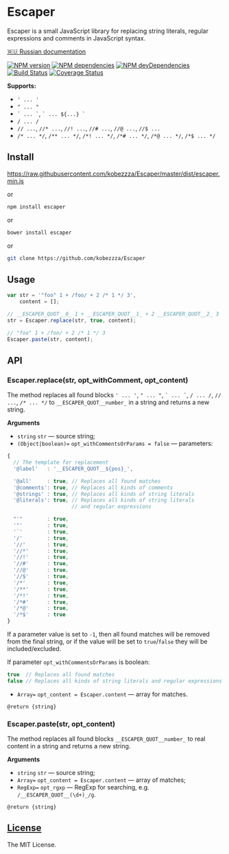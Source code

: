 Escaper
=======

Escaper is a small JavaScript library for replacing string literals, regular expressions and comments in JavaScript syntax.

[:ru: Russian documentation](https://github.com/kobezzza/Escaper/blob/master/README.ru.md)

[![NPM version](http://img.shields.io/npm/v/escaper.svg?style=flat)](http://badge.fury.io/js/escaper)
[![NPM dependencies](http://img.shields.io/david/kobezzza/Escaper.svg?style=flat)](https://david-dm.org/kobezzza/Escaper#info=dependencies&view=table)
[![NPM devDependencies](http://img.shields.io/david/dev/kobezzza/Escaper.svg?style=flat)](https://david-dm.org/kobezzza/Escaper#info=devDependencies&view=table)
[![Build Status](http://img.shields.io/travis/kobezzza/Escaper.svg?style=flat&branch=master)](https://travis-ci.org/kobezzza/Escaper)
[![Coverage Status](http://img.shields.io/coveralls/kobezzza/Escaper.svg?style=flat)](https://coveralls.io/r/kobezzza/Escaper?branch=master)

**Supports:**

* `' ... '`
* `" ... "`
* `` ` ... ` ``, `` ` ... ${...} ` ``
* `/ ... /`
* `// ...`, `//* ...`, `//! ...`, `//# ...`, `//@ ...`, `//$ ...`
* `/* ... */`, `/** ... */`, `/*! ... */`, `/*# ... */`, `/*@ ... */`, `/*$ ... */`

## Install

https://raw.githubusercontent.com/kobezzza/Escaper/master/dist/escaper.min.js

or

```bash
npm install escaper
```

or

```bash
bower install escaper
```

or

```bash
git clone https://github.com/kobezzza/Escaper
```

## Usage

```js
var str = '"foo" 1 + /foo/ + 2 /* 1 */ 3',
    content = [];

// __ESCAPER_QUOT__0_ 1 + __ESCAPER_QUOT__1_ + 2 __ESCAPER_QUOT__2_ 3
str = Escaper.replace(str, true, content);

// "foo" 1 + /foo/ + 2 /* 1 */ 3
Escaper.paste(str, content);
```

## API
### Escaper.replace(str, opt_withComment, opt_content)

The method replaces all found blocks `' ... '`, `" ... "`, `` ` ... ` ``, `/ ... /`, `// ...`, `/* ... */` to
`__ESCAPER_QUOT__number_` in a string and returns a new string.

**Arguments**

* `string` `str` — source string;
* `(Object|boolean)=` `opt_withCommentsOrParams = false` — parameters:

```js
{
  // The template for replacement
  '@label'   : '__ESCAPER_QUOT__${pos}_',

  '@all'     : true, // Replaces all found matches
  '@comments': true, // Replaces all kinds of comments
  '@strings' : true, // Replaces all kinds of string literals
  '@literals': true, // Replaces all kinds of string literals
                     // and regular expressions

  "'"        : true,
  '"'        : true,
  '`'        : true,
  '/'        : true,
  '//'       : true,
  '//*'      : true,
  '//!'      : true,
  '//#'      : true,
  '//@'      : true,
  '//$'      : true,
  '/*'       : true,
  '/**'      : true,
  '/*!'      : true,
  '/*#'      : true,
  '/*@'      : true,
  '/*$'      : true
}
```

If a parameter value is set to `-1`, then all found matches will be removed from the final string, or if the value will be set to
`true`/`false` they will be included/excluded.

If parameter `opt_withCommentsOrParams` is boolean:

```js
true  // Replaces all found matches
false // Replaces all kinds of string literals and regular expressions
```

* `Array=` `opt_content = Escaper.content` — array for matches.

`@return {string}`

### Escaper.paste(str, opt_content)

The method replaces all found blocks `__ESCAPER_QUOT__number_` to real content in a string and returns a new string.

**Arguments**

* `string` `str` — source string;
* `Array=` `opt_content = Escaper.content` — array of matches;
* `RegExp=` `opt_rgxp` — RegExp for searching, e.g. `/__ESCAPER_QUOT__(\d+)_/g`.

`@return {string}`

## [License](https://github.com/kobezzza/Escaper/blob/master/LICENSE)

The MIT License.
